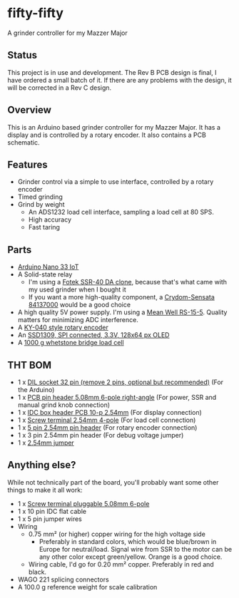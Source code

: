 # fifty-fifty
A grinder controller for my Mazzer Major

## Status
This project is in use and development. The Rev B PCB design is final, I have ordered a small batch of it. 
If there are any problems with the design, it will be corrected in a Rev C design.

## Overview

This is an Arduino based grinder controller for my Mazzer Major. It has a display and is controlled by a rotary encoder. It also contains a PCB schematic.

## Features

* Grinder control via a simple to use interface, controlled by a rotary encoder
* Timed grinding
* Grind by weight
  * An ADS1232 load cell interface, sampling a load cell at 80 SPS.
  * High accuracy
  * Fast taring

## Parts

* [Arduino Nano 33 IoT](https://www.electrokit.com/en/product/arduino-nano-33-iot-with-headers/)
* A Solid-state relay
  * I'm using a [Fotek SSR-40 DA clone](https://www.electrokit.com/en/product/solid-state-relay-3-32v-40a/), because that's what came with my used grinder when I bought it
  * If you want a more high-quality component, a [Crydom-Sensata 84137000](http://www.crydom.com/en/products/catalog/gnssr.pdf) would be a good choice
* A high quality 5V power supply. I'm using a [Mean Well RS-15-5](https://www.amazon.se/gp/product/B00MWQD43U/ref=ppx_yo_dt_b_asin_title_o01_s01?ie=UTF8&psc=1). Quality matters for minimizing ADC interference.
* A [KY-040 style rotary encoder](https://www.electrokit.com/en/product/rotary-encoder-module/)
* An [SSD1309, SPI connected, 3.3V, 128x64 px OLED](https://www.electrokit.com/produkt/lcd-oled-2-42-12x64px-spi-i2c/)
* A [1000 g whetstone bridge load cell](https://www.electrokit.com/produkt/lastcell-1kg/)


## THT BOM

* 1 x [DIL socket 32 pin (remove 2 pins, optional but recommended)](https://www.electrokit.com/en/product/dil-socket-32-pin/) (For the Arduino)
* 1 x [PCB pin header 5.08mm 6-pole right-angle](https://www.electrokit.com/en/product/pcb-hane-5-08mm-6-pol-vinklad/) (For power, SSR and manual grind knob connection)
* 1 x [IDC box header PCB 10-p 2.54mm](https://www.electrokit.com/en/product/idc-box-header-pcb-10-p-2-54mm/) (For display connection)
* 1 x [Screw terminal 2.54mm 4-pole](https://www.electrokit.com/produkt/skruvplint-2-54mm-4-pol/) (For load cell connection)
* 1 x [5 pin 2.54mm pin header](https://www.electrokit.com/en/product/pin-header-2-54mm-1x40p-red/) (For rotary encoder connection)
* 1 x 3 pin 2.54mm pin header (For debug voltage jumper)
* 1 x [2.54mm jumper](https://www.electrokit.com/produkt/bygel-2-54mm-2p-svart/)

## Anything else?

While not technically part of the board, you'll probably want some other things to make it all work:

* 1 x [Screw terminal pluggable 5.08mm 6-pole](https://www.electrokit.com/en/product/skruvplint-pluggbar-5-08mm-6-pol/)
* 1 x 10 pin IDC flat cable
* 1 x 5 pin jumper wires
* Wiring
  * 0.75 mm² (or higher) copper wiring for the high voltage side
    * Preferably in standard colors, which would be blue/brown in Europe for neutral/load. Signal wire from SSR to the motor can be any other color except green/yellow. Orange is a good choice.
  * Wiring cable, I'd go for 0.20 mm² copper. Preferably in red and black.
* WAGO 221 splicing connectors
* A 100.0 g reference weight for scale calibration

